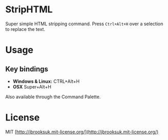 # StripHTML
Super simple HTML stripping command. Press `Ctrl+Alt+H` over a selection to replace the text.

# Usage

## Key bindings
- **Windows & Linux:** CTRL+Alt+H
- **OSX** Super+Alt+H

Also available through the Command Palette.

# License
MIT [http://jbrooksuk.mit-license.org/](http://jbrooksuk.mit-license.org/)
